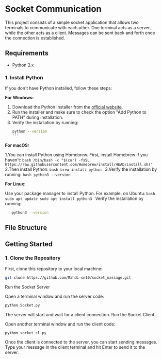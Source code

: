 # Socket Communication

This project consists of a simple socket application that allows two terminals to communicate with each other. One terminal acts as a server, while the other acts as a client. Messages can be sent back and forth once the connection is established.

## Requirements

- Python 3.x

### 1. Install Python

If you don't have Python installed, follow these steps:

**For Windows:**
1. Download the Python installer from the [official website](https://www.python.org/downloads/).
2. Run the installer and make sure to check the option "Add Python to PATH" during installation.
3. Verify the installation by running:
   ```bash
   python --version
   '''
**For macOS:**

  1.You can install Python using Homebrew. First, install Homebrew if you haven't:
    ```bash
    /bin/bash -c "$(curl -fsSL https://raw.githubusercontent.com/Homebrew/install/HEAD/install.sh)"
    ```
  2.Then install Python:
      ```bash
        brew install python
      ```
  3.Verify the installation by running:
      ```bash
         python3 --version
      ```

**For Linux:**

  Use your package manager to install Python. For example, on Ubuntu:
    ```bash
      sudo apt update
      sudo apt install python3
    ```
 Verify the installation by running:
```bash
   python3 --version
```



## File Structure

## Getting Started

### 1. Clone the Repository

First, clone this repository to your local machine:
```bash
git clone https://github.com/Mahdi-sn10/socket_massage.git
```
Run the Socket Server

Open a terminal window and run the server code:
```bash
python Socket.py
```
The server will start and wait for a client connection.
Run the Socket Client

Open another terminal window and run the client code:
```bash
python socket_cl.py
```
Once the client is connected to the server, you can start sending messages. Type your message in the client terminal and hit Enter to send it to the server.
